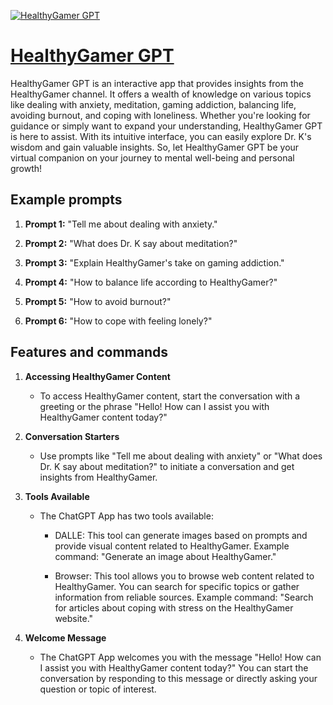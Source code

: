 [![HealthyGamer GPT](https://files.oaiusercontent.com/file-XBEBYFH8G8R2dqL7a8x2ma6p?se=2123-10-17T03%3A07%3A35Z&sp=r&sv=2021-08-06&sr=b&rscc=max-age%3D31536000%2C%20immutable&rscd=attachment%3B%20filename%3D18e6ebfe-aa3f-4693-a864-1be23429913f.png&sig=fnbU2qrKBWAqpV5xmHDr/Pxbgp1vqJg2efO0UYXi4M4%3D)](https://chat.openai.com/g/g-sN4ZIIcFy-healthygamer-gpt)

# [HealthyGamer GPT](https://chat.openai.com/g/g-sN4ZIIcFy-healthygamer-gpt)

HealthyGamer GPT is an interactive app that provides insights from the HealthyGamer channel. It offers a wealth of knowledge on various topics like dealing with anxiety, meditation, gaming addiction, balancing life, avoiding burnout, and coping with loneliness. Whether you're looking for guidance or simply want to expand your understanding, HealthyGamer GPT is here to assist. With its intuitive interface, you can easily explore Dr. K's wisdom and gain valuable insights. So, let HealthyGamer GPT be your virtual companion on your journey to mental well-being and personal growth!

## Example prompts

1. **Prompt 1:** "Tell me about dealing with anxiety."

2. **Prompt 2:** "What does Dr. K say about meditation?"

3. **Prompt 3:** "Explain HealthyGamer's take on gaming addiction."

4. **Prompt 4:** "How to balance life according to HealthyGamer?"

5. **Prompt 5:** "How to avoid burnout?"

6. **Prompt 6:** "How to cope with feeling lonely?"


## Features and commands

1. **Accessing HealthyGamer Content**

   - To access HealthyGamer content, start the conversation with a greeting or the phrase "Hello! How can I assist you with HealthyGamer content today?"

2. **Conversation Starters**

   - Use prompts like "Tell me about dealing with anxiety" or "What does Dr. K say about meditation?" to initiate a conversation and get insights from HealthyGamer.

3. **Tools Available**

   - The ChatGPT App has two tools available:
   
     - DALLE: This tool can generate images based on prompts and provide visual content related to HealthyGamer. Example command: "Generate an image about HealthyGamer."
     
     - Browser: This tool allows you to browse web content related to HealthyGamer. You can search for specific topics or gather information from reliable sources. Example command: "Search for articles about coping with stress on the HealthyGamer website."
     
4. **Welcome Message**

   - The ChatGPT App welcomes you with the message "Hello! How can I assist you with HealthyGamer content today?" You can start the conversation by responding to this message or directly asking your question or topic of interest.